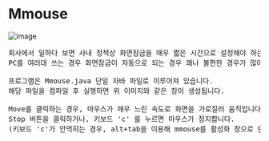 # Mmouse 

![image](https://github.com/binary-river/mmouse/assets/66468384/09d389de-33a2-46d3-b03e-11521c1408c9)

<pre>
회사에서 일하다 보면 사내 정책상 화면잠금을 매우 짧은 시간으로 설정해야 하는 경우가 있습니다.
PC를 여러대 쓰는 경우 화면잠금이 자동으로 되는 경우 꽤나 불편한 경우가 많아 만들었습니다.
  
프로그램은 Mmouse.java 단일 자바 파일로 이루어져 있습니다.
해당 파일을 컴파일 후 실행하면 위 이미지와 같은 창이 생성됩니다.
  
Move를 클릭하는 경우, 마우스가 매우 느린 속도로 화면을 가로질러 움직입니다.
Stop 버튼을 클릭하거나, 키보드 'c' 를 누르면 마우스가 정지합니다.
(키보드 'c'가 안먹히는 경우, alt+tab을 이용해 mmouse를 활성화 창으로 만든 후 'c'를 눌러주세요)
</pre>
